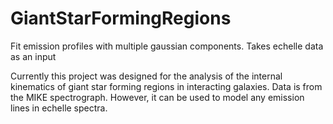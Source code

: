 # GiantStarFormingRegions
Fit emission profiles with multiple gaussian components. Takes echelle data as an input

Currently this project was designed for the analysis of the internal kinematics of giant star forming regions in interacting galaxies. Data is from the MIKE spectrograph.
However, it can be used to model any emission lines in echelle spectra.